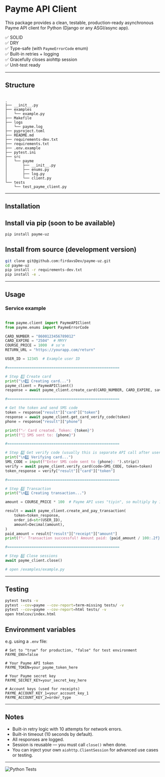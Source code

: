 # Payme API Client

This package provides a clean, testable, production-ready asynchronous Payme API client for Python (Django or any ASGI/async app).

✅ SOLID  
✅ DRY  
✅ Type-safe (with `PaymeErrorCode` enum)  
✅ Built-in retries + logging  
✅ Gracefully closes aiohttp session  
✅ Unit-test ready

---

## Structure
```

.
├── __init__.py
├── examples
│   └── example.py
├── Makefile
├── logs
│   └── payme.log
├── pyproject.toml
├── README.md
├── requirements-dev.txt
├── requirements.txt
├── .env.example
├── pytest.ini
├── src
│   └── payme
│       ├── __init__.py
│       ├── enums.py
│       ├── log.py
│       └── client.py
└── tests
    └── test_payme_client.py

```

---

## Installation

## Install via pip (soon to be available)
```bash
pip install payme-uz
```
## Install from source (development version)
```bash
git clone git@github.com:firdavsDev/payme-uz.git
cd payme-uz
pip install -r requirements-dev.txt
pip install -e .
```

---

## Usage

### Service example

```python

from payme.client import PaymeAPIClient
from payme.enums import PaymeErrorCode

CARD_NUMBER = "8600123456789012"
CARD_EXPIRE = "2504"  # MMYY
COURSE_PRICE = 1000  # so'm
RETURN_URL = "https://yourapp.com/return"

USER_ID = 12345  # Example user ID

#===================================================

# Step 1️⃣ Create card
print("\n1️⃣ Creating card...")
payme_client = PaymeAPIClient()
response = await payme_client.create_card(CARD_NUMBER, CARD_EXPIRE, save=False)

#===================================================

# Get the token and send SMS code
token = response["result"]["card"]["token"]
response = await payme_client.get_card_verify_code(token)
phone = response["result"]["phone"]

print(f"✅ Card created. Token: {token}")
print(f"📲 SMS sent to: {phone}")

#===================================================

# Step 2️⃣ Get verify code (usually this is separate API call after user submits SMS code)
print("\n2️⃣ Verifying card...")
SMS_CODE = input(f"Enter SMS code sent to {phone}: ").strip()
verify = await payme_client.verify_card(code=SMS_CODE, token=token)
token_response = verify["result"]["card"]["token"]

#===================================================

# Step 3️⃣ Transaction
print("\n3️⃣ Creating transaction...")

amount = COURSE_PRICE * 100  # Payme API uses "tiyin", so multiply by 100

result = await payme_client.create_and_pay_transaction(
    token=token_response,
    order_id=str(USER_ID),
    amount=Decimal(amount),
)
paid_amount = result["result"]["receipt"]["amount"]
print(f"✅ Transaction successful! Amount paid: {paid_amount / 100:.2f} so'm")

#===================================================

# Step 4️⃣ Close sessions
await payme_client.close()

# open /examples/example.py

```

---

## Testing

```bash
pytest tests -v
pytest --cov=payme --cov-report=term-missing tests/ -v
pytest --cov=payme --cov-report=html tests/ -v
open htmlcov/index.html

```

## Environment variables

e.g. using a `.env` file:

```.env
# Set to "true" for production, "false" for test environment
PAYME_ENV=false

# Your Payme API token
PAYME_TOKEN=your_payme_token_here

# Your Payme secret key
PAYME_SECRET_KEY=your_secret_key_here

# Account keys (used for receipts)
PAYME_ACCOUNT_KEY_1=your_account_key_1
PAYME_ACCOUNT_KEY_2=order_type

```

---

## Notes

* Built-in retry logic with 10 attempts for network errors.
* Built-in timeout (10 seconds by default).
* All responses are logged.
* Session is reusable — you must call `close()` when done.
* You can inject your own `aiohttp.ClientSession` for advanced use cases or testing.

---

![Python Tests](https://github.com/firdavsdev/payme-uz/actions/workflows/python-tests.yml/badge.svg)
